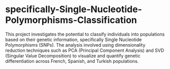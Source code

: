 # specifically-Single-Nucleotide-Polymorphisms-Classification

This project investigates the potential to classify individuals into populations based on their genetic information, specifically Single Nucleotide Polymorphisms (SNPs). The analysis involved using dimensionality reduction techniques such as PCA (Principal Component Analysis) and SVD (Singular Value Decomposition) to visualize and quantify genetic differentiation across French, Spanish, and Turkish populations.
